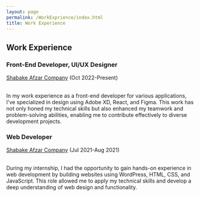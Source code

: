 ```yaml
---
layout: page
permalink: /WorkExprience/index.html
title: Work Experience
---
```


## Work Experience

### Front-End Developer, UI/UX Designer
[Shabake Afzar Company](https://shabakehafzar.com/)
(Oct 2022-Present)

</div>
<br>In my work experience as a front-end developer for various applications, I've specialized in design using Adobe XD, React, and Figma. This work has not only honed my technical skills but also enhanced my teamwork and problem-solving abilities, enabling me to contribute effectively to diverse development projects.



### Web Developer
[Shabake Afzar Company](https://shabakehafzar.com/)
(Jul 2021-Aug 2021)

</div>
<br>During my internship, I had the opportunity to gain hands-on experience in web development by building websites using WordPress, HTML, CSS, and JavaScript. This role allowed me to apply my technical skills and develop a deep understanding of web design and functionality.



